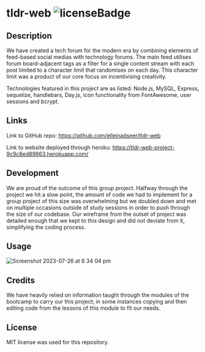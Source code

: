 # tldr-web ![licenseBadge](https://img.shields.io/badge/license-MIT-blue.svg)

## Description

We have created a tech forum for the modern era by combining elements of feed-based social medias with technology forums.
The main feed utilises forum board-adjacent tags as a filter for a single content stream with each post limited to a character limit that randomises on each day. This character limit was a product of our core focus on incentivising creativity. 

Technologies featured in this project are as listed: Node.js, MySQL, Express, sequelize, handlebars, Day.js, icon functionality from FontAwesome, user sessions and bcrypt. 

## Links

Link to GitHub repo: 
https://github.com/elleinadseer/tldr-web

Link to website deployed through heroku:
https://tldr-web-project-9c9c8ed89863.herokuapp.com/

## Development

We are proud of the outcome of this group project. Halfway through the project we hit a slow point, the amount of code we had to implement for a group project of this size was overwhelming but we doubled down and met on multiple occasions outside of study sessions in order to push through the size of our codebase. Our wireframe from the outset of project was detailed enough that we kept to this design and did not deviate from it, simplifying the coding process.

## Usage
![Screenshot 2023-07-26 at 6 34 04 pm](https://github.com/elleinadseer/tldr-web/assets/126515415/e21256ea-253d-4f4f-9cb8-186700886cb2)

## Credits

We have heavily relied on information taught through the modules of the bootcamp to carry our this project; in some instances copying and then editing code from the lessons of this module to fit our needs. 

## License

MIT license was used for this repository. 
